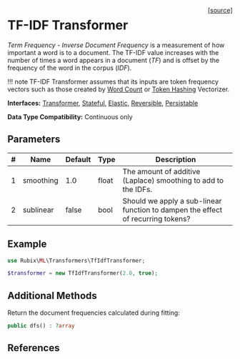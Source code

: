 <span style="float:right;"><a href="https://github.com/RubixML/ML/blob/master/src/Transformers/TfIdfTransformer.php">[source]</a></span>

# TF-IDF Transformer
*Term Frequency - Inverse Document Frequency* is a measurement of how important a word is to a document. The TF-IDF value increases with the number of times a word appears in a document (*TF*) and is offset by the frequency of the word in the corpus (*IDF*).

!!! note
    TF-IDF Transformer assumes that its inputs are token frequency vectors such as those created by [Word Count](word-count-vectorizer.md) or [Token Hashing](token-hashing-vectorizer.md) Vectorizer.

**Interfaces:** [Transformer](api.md#transformer), [Stateful](api.md#stateful), [Elastic](api.md#elastic), [Reversible](api.md#reversible), [Persistable](../persistable.md)

**Data Type Compatibility:** Continuous only

## Parameters
| # | Name | Default | Type | Description |
|---|---|---|---|---|
| 1 | smoothing | 1.0 | float | The amount of additive (Laplace) smoothing to add to the IDFs. |
| 2 | sublinear | false | bool | Should we apply a sub-linear function to dampen the effect of recurring tokens? |

## Example
```php
use Rubix\ML\Transformers\TfIdfTransformer;

$transformer = new TfIdfTransformer(2.0, true);
```

## Additional Methods
Return the document frequencies calculated during fitting:
```php
public dfs() : ?array
```

## References
[^1]: S. Robertson. (2003). Understanding Inverse Document Frequency: On theoretical arguments for IDF.
[^2]: C. D. Manning et al. (2009). An Introduction to Information Retrieval.
